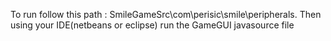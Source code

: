 To run follow this path : SmileGameSrc\com\perisic\smile\peripherals.
Then using your IDE(netbeans or eclipse) run the GameGUI javasource file
